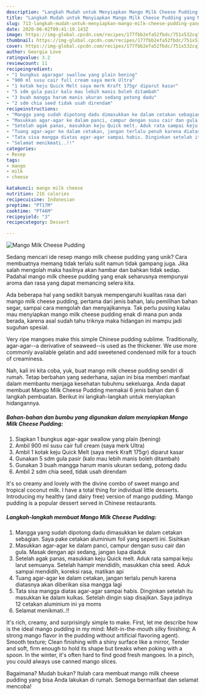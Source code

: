 ```yaml
---
description: "Langkah Mudah untuk Menyiapkan Mango Milk Cheese Pudding yang Menggugah Selera"
title: "Langkah Mudah untuk Menyiapkan Mango Milk Cheese Pudding yang Menggugah Selera"
slug: 713-langkah-mudah-untuk-menyiapkan-mango-milk-cheese-pudding-yang-menggugah-selera
date: 2020-06-02T09:41:19.143Z
image: https://img-global.cpcdn.com/recipes/177fbb2efa52fbdc/751x532cq70/mango-milk-cheese-pudding-foto-resep-utama.jpg
thumbnail: https://img-global.cpcdn.com/recipes/177fbb2efa52fbdc/751x532cq70/mango-milk-cheese-pudding-foto-resep-utama.jpg
cover: https://img-global.cpcdn.com/recipes/177fbb2efa52fbdc/751x532cq70/mango-milk-cheese-pudding-foto-resep-utama.jpg
author: Georgia Love
ratingvalue: 3.2
reviewcount: 11
recipeingredient:
- "1 bungkus agaragar swallow yang plain bening"
- "900 ml susu cair full cream saya merk Ultra"
- "1 kotak keju Quick Melt saya merk Kraft 175gr diparut kasar"
- "5 sdm gula pasir kalo mau lebih manis boleh ditambah"
- "3 buah mangga harum manis ukuran sedang potong dadu"
- "2 sdm chia seed tidak usah direndam"
recipeinstructions:
- "Mangga yang sudah dipotong dadu dimasukkan ke dalam cetakan sebagian. Saya pake cetakan aluminium foil yang seperti ini. Sisihkan"
- "Masukkan agar-agar ke dalam panci, campur dengan susu cair dan gula. Masak dengan api sedang, jangan lupa diaduk"
- "Setelah agak panas, masukkan keju Quick melt. Aduk rata sampai keju larut semuanya. Setelah hampir mendidih, masukkan chia seed. Aduk sampai mendidih, koreksi rasa, matikan api"
- "Tuang agar-agar ke dalam cetakan, jangan terlalu penuh karena diatasnya akan diberikan sisa mangga lagi"
- "Tata sisa mangga diatas agar-agar sampai habis. Dinginkan setelah itu masukkan ke dalam kulkas. Setelah dingin siap disajikan. Saya jadinya 12 cetakan aluminium ini ya moms"
- "Selamat menikmati..!!"
categories:
- Resep
tags:
- mango
- milk
- cheese

katakunci: mango milk cheese 
nutrition: 216 calories
recipecuisine: Indonesian
preptime: "PT17M"
cooktime: "PT46M"
recipeyield: "3"
recipecategory: Dessert

---
```



![Mango Milk Cheese Pudding](https://img-global.cpcdn.com/recipes/177fbb2efa52fbdc/751x532cq70/mango-milk-cheese-pudding-foto-resep-utama.jpg)

Sedang mencari ide resep mango milk cheese pudding yang unik? Cara membuatnya memang tidak terlalu sulit namun tidak gampang juga. Jika salah mengolah maka hasilnya akan hambar dan bahkan tidak sedap. Padahal mango milk cheese pudding yang enak seharusnya mempunyai aroma dan rasa yang dapat memancing selera kita.

Ada beberapa hal yang sedikit banyak mempengaruhi kualitas rasa dari mango milk cheese pudding, pertama dari jenis bahan, lalu pemilihan bahan segar, sampai cara mengolah dan menyajikannya. Tak perlu pusing kalau mau menyiapkan mango milk cheese pudding enak di mana pun anda berada, karena asal sudah tahu triknya maka hidangan ini mampu jadi suguhan spesial.

Very ripe mangoes make this simple Chinese pudding sublime. Traditionally, agar-agar--a derivative of seaweed--is used as the thickener. We use more commonly available gelatin and add sweetened condensed milk for a touch of creaminess.


Nah, kali ini kita coba, yuk, buat mango milk cheese pudding sendiri di rumah. Tetap berbahan yang sederhana, sajian ini bisa memberi manfaat dalam membantu menjaga kesehatan tubuhmu sekeluarga. Anda dapat membuat Mango Milk Cheese Pudding memakai 6 jenis bahan dan 6 langkah pembuatan. Berikut ini langkah-langkah untuk menyiapkan hidangannya.

<!--inarticleads1-->

##### Bahan-bahan dan bumbu yang digunakan dalam menyiapkan Mango Milk Cheese Pudding:

1. Siapkan 1 bungkus agar-agar swallow yang plain (bening)
1. Ambil 900 ml susu cair full cream (saya merk Ultra)
1. Ambil 1 kotak keju Quick Melt (saya merk Kraft 175gr) diparut kasar
1. Gunakan 5 sdm gula pasir (kalo mau lebih manis boleh ditambah)
1. Gunakan 3 buah mangga harum manis ukuran sedang, potong dadu
1. Ambil 2 sdm chia seed, tidak usah direndam


It&#39;s so creamy and lovely with the divine combo of sweet mango and tropical coconut milk. I have a total thing for individual little desserts. Introducing my healthy (and dairy free) version of mango pudding. Mango pudding is a popular dessert served in Chinese restaurants. 

<!--inarticleads2-->

##### Langkah-langkah membuat Mango Milk Cheese Pudding:

1. Mangga yang sudah dipotong dadu dimasukkan ke dalam cetakan sebagian. Saya pake cetakan aluminium foil yang seperti ini. Sisihkan
1. Masukkan agar-agar ke dalam panci, campur dengan susu cair dan gula. Masak dengan api sedang, jangan lupa diaduk
1. Setelah agak panas, masukkan keju Quick melt. Aduk rata sampai keju larut semuanya. Setelah hampir mendidih, masukkan chia seed. Aduk sampai mendidih, koreksi rasa, matikan api
1. Tuang agar-agar ke dalam cetakan, jangan terlalu penuh karena diatasnya akan diberikan sisa mangga lagi
1. Tata sisa mangga diatas agar-agar sampai habis. Dinginkan setelah itu masukkan ke dalam kulkas. Setelah dingin siap disajikan. Saya jadinya 12 cetakan aluminium ini ya moms
1. Selamat menikmati..!!


It&#39;s rich, creamy, and surprisingly simple to make. First, let me describe how is the ideal mango pudding in my mind: Melt-in-the-mouth silky finishing; A strong mango flavor in the pudding without artificial flavoring agent). Smooth texture; Clean finishing with a shiny surface like a mirror, Tender and soft, firm enough to hold its shape but breaks when poking with a spoon. In the winter, it&#39;s often hard to find good fresh mangoes. In a pinch, you could always use canned mango slices. 

Bagaimana? Mudah bukan? Itulah cara membuat mango milk cheese pudding yang bisa Anda lakukan di rumah. Semoga bermanfaat dan selamat mencoba!
